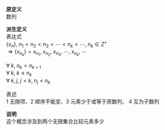 **原定义**  
数列  
  
**派生定义**  
表达式  
$\{x_n\},\;n_1<n_2<n_3<\cdots<n_k<\cdots,\;n_k\in Z^+$  
$\Rightarrow\{x_{n_k}\}=x_{n_1},\;x_{n_2},\;x_{n_3},\;\cdots,\;x_{n_k},\;\cdots$  
  
$\forall\;k,\;n_k<n_{k+1}$  
$\forall\;k,\;k\leq n_k$  
$\forall\;k,j,\; j<k,\;n_j<n_k$  
  
表述  
1 无限项、2 顺序不能变、3 元素少于或等于原数列、 4 互为子数列  
  
**说明**  
这个概念涉及到两个无限集合比较元素多少  
